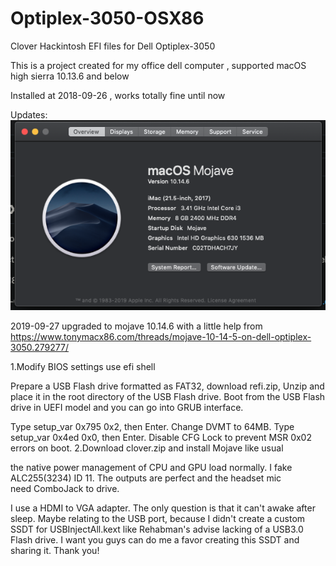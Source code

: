 # Optiplex-3050-OSX86
Clover Hackintosh EFI files for Dell Optiplex-3050

This is a project created for my office dell computer , supported macOS high sierra 10.13.6 and below

Installed at 2018-09-26 , works totally fine until now


Updates:
![](<https://raw.githubusercontent.com/carlclone/Optiplex-3050-OSX86/master/image.png>)

2019-09-27 upgraded to mojave 10.14.6 with a little help from 
https://www.tonymacx86.com/threads/mojave-10-14-5-on-dell-optiplex-3050.279277/

1.Modify BIOS settings use efi shell

Prepare a USB Flash drive formatted as FAT32, download refi.zip, Unzip and place it in the root directory of the USB Flash drive.
Boot from the USB Flash drive in UEFI model and you can go into GRUB interface.

Type setup_var 0x795 0x2, then Enter. Change DVMT to 64MB.
Type setup_var 0x4ed 0x0, then Enter. Disable CFG Lock to prevent MSR 0x02 errors on boot.
2.Download clover.zip and install Mojave like usual

the native power management of CPU and GPU load normally. I fake ALC255(3234) ID 11. The outputs are perfect and the headset mic need ComboJack to drive.

I use a HDMI to VGA adapter. The only question is that it can't awake after sleep. Maybe relating to the USB port, because I didn't create a custom SSDT for USBInjectAll.kext like Rehabman's advise lacking of a USB3.0 Flash drive. I want you guys can do me a favor creating this SSDT and sharing it. Thank you!
